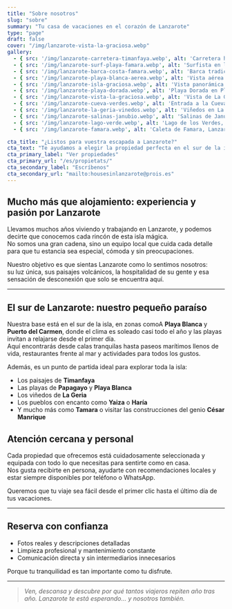 ```yaml
---
title: "Sobre nosotros"
slug: "sobre"
summary: "Tu casa de vacaciones en el corazón de Lanzarote"
type: "page"
draft: false
cover: "/img/lanzarote-vista-la-graciosa.webp"
gallery:
  - { src: '/img/lanzarote-carretera-timanfaya.webp', alt: 'Carretera hacia Timanfaya, Lanzarote' }
  - { src: '/img/lanzarote-surf-playa-famara.webp', alt: 'Surfista en la playa de Famara, Lanzarote' }
  - { src: '/img/lanzarote-barca-costa-famara.webp', alt: 'Barca tradicional en la costa norte de Lanzarote' }
  - { src: '/img/lanzarote-playa-blanca-aerea.webp', alt: 'Vista aérea de Playa Blanca, Lanzarote' }
  - { src: '/img/lanzarote-isla-graciosa.webp', alt: 'Vista panorámica de La Graciosa desde Lanzarote' }
  - { src: '/img/lanzarote-playa-dorada.webp', alt: 'Playa Dorada en Playa Blanca, Playa Blanca - Lanzarote' }
  - { src: '/img/lanzarote-vista-la-graciosa.webp', alt: 'Vista de La Graciosa desde el Mirador del Río' }
  - { src: '/img/lanzarote-cueva-verdes.webp', alt: 'Entrada a la Cueva de los Verdes, Lanzarote' }
  - { src: '/img/lanzarote-la-geria-vinedos.webp', alt: 'Viñedos en La Geria, Lanzarote' }
  - { src: '/img/lanzarote-salinas-janubio.webp', alt: 'Salinas de Janubio, Lanzarote' }
  - { src: '/img/lanzarote-lago-verde.webp', alt: 'Lago de los Verdes, Lanzarote' }
  - { src: '/img/lanzarote-famara.webp', alt: 'Caleta de Famara, Lanzarote' }

cta_title: "¿Listos para vuestra escapada a Lanzarote?"
cta_text: "Te ayudamos a elegir la propiedad perfecta en el sur de la isla: Playa Blanca y Puerto del Carmen."
cta_primary_label: "Ver propiedades"
cta_primary_url: "/es/propietats/"
cta_secondary_label: "Escríbenos"
cta_secondary_url: "mailto:housesinlanzarote@prois.es"
---
```


## Mucho más que alojamiento: experiencia y pasión por Lanzarote

Llevamos muchos años viviendo y trabajando en Lanzarote, y podemos decirte que conocemos cada rincón de esta isla mágica.  
No somos una gran cadena, sino un equipo local que cuida cada detalle para que tu estancia sea especial, cómoda y sin preocupaciones.

Nuestro objetivo es que sientas Lanzarote como lo sentimos nosotros:  
su luz única, sus paisajes volcánicos, la hospitalidad de su gente y esa sensación de desconexión que solo se encuentra aquí.

---

## El sur de Lanzarote: nuestro pequeño paraíso

Nuestra base está en el sur de la isla, en zonas comoA **Playa Blanca** y **Puerto del Carmen**, donde el clima es soleado casi todo el año y las playas invitan a relajarse desde el primer día.  
Aquí encontrarás desde calas tranquilas hasta paseos marítimos llenos de vida, restaurantes frente al mar y actividades para todos los gustos.

Además, es un punto de partida ideal para explorar toda la isla:  
- Los paisajes de **Timanfaya**  
- Las playas de **Papagayo** y **Playa Blanca** 
- Los viñedos de **La Geria**  
- Los pueblos con encanto como **Yaiza** o **Haría**  
- Y mucho más como **Tamara** o visitar las construcciones del genio **César Manrique**
<!--col-break-->

## Atención cercana y personal

Cada propiedad que ofrecemos está cuidadosamente seleccionada y equipada con todo lo que necesitas para sentirte como en casa.  
Nos gusta recibirte en persona, ayudarte con recomendaciones locales y estar siempre disponibles por teléfono o WhatsApp.

Queremos que tu viaje sea fácil desde el primer clic hasta el último día de tus vacaciones.

---

## Reserva con confianza

- Fotos reales y descripciones detalladas  
- Limpieza profesional y mantenimiento constante  
- Comunicación directa y sin intermediarios innecesarios  

Porque tu tranquilidad es tan importante como tu disfrute.

---



> *Ven, descansa y descubre por qué tantos viajeros repiten año tras año. Lanzarote te está esperando… y nosotros también.*